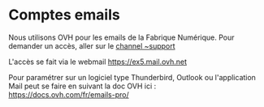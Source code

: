 # Comptes emails

Nous utilisons OVH pour les emails de la Fabrique Numérique. Pour demander un accès, aller sur le [channel ~support](https://mattermost.fabrique.social.gouv.fr/default/channels/g-support)

L'accès se fait via le webmail https://ex5.mail.ovh.net

Pour paramétrer sur un logiciel type Thunderbird, Outlook ou l'application Mail peut se faire en suivant la doc OVH ici : https://docs.ovh.com/fr/emails-pro/
